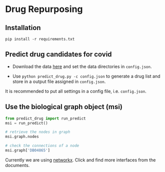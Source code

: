 # Drug Repurposing

## Installation

`pip install -r requirements.txt`

## Predict drug candidates for covid

- Download the data [here](https://drive.google.com/drive/folders/1W9G2Zxq385FlJSWaB3-wxsmBXTpfrPl2?usp=sharing) and set the data directories in `config.json`.

- Use `python predict_drug.py -c config.json` to generate a drug list and store in a output file assigned in `config.json`.

It is recommended to put all settings in a config file, i.e. `config.json`.

## Use the biological graph object (msi)

```python
from predict_drug import run_predict
msi = run_predict()

# retrieve the nodes in graph
msi.graph.nodes

# check the connections of a node
msi.graph['DB04865']
```

Currently we are using [networkx](https://networkx.github.io/documentation/stable/). Click and find more interfaces from the documents.
